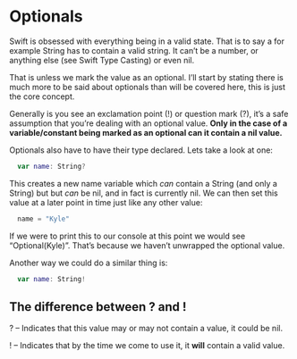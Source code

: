 # Optionals

Swift is obsessed with everything being in a valid state. That is to say a for example String has to contain a valid string. It can’t be a number, or anything else (see Swift Type Casting) or even nil.

That is unless we mark the value as an optional. I’ll start by stating there is much more to be said about optionals than will be covered here, this is just the core concept.

Generally is you see an exclamation point (!) or question mark (?), it’s a safe assumption that you’re dealing with an optional value. **Only in the case of a variable/constant being marked as an optional can it contain a nil value.**

Optionals also have to have their type declared. Lets take a look at one:

```Swift
  var name: String?
```

This creates a new name variable which *can* contain a String (and only a String) but but *can* be nil, and in fact is currently nil. We can then set this value at a later point in time just like any other value:

```Swift
  name = "Kyle"
```

If we were to print this to our console at this point we would see “Optional(Kyle)”. That’s because we haven’t unwrapped the optional value.

Another way we could do a similar thing is:

```Swift
  var name: String!
```

## The difference between ? and !

? – Indicates that this value may or may not contain a value, it could be nil.

! – Indicates that by the time we come to use it, it **will** contain a valid value.
